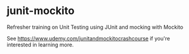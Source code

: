 # junit-mockito
Refresher training on Unit Testing using JUnit and mocking with Mockito

See https://www.udemy.com/junitandmockitocrashcourse if you're interested in learning more.
